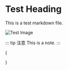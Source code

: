 # Test Heading

This is a test markdown file.

![Test Image](/images/test.png)

::: tip 注意
This is a note.
:::

{<!-- mdBook 属性: {#include code.rs} -->
<!-- VitePress 不完全支持此语法，请考虑使用 HTML 标签: -->
<!-- 例如: <div class="rs" #include code> 内容 </div> -->}
